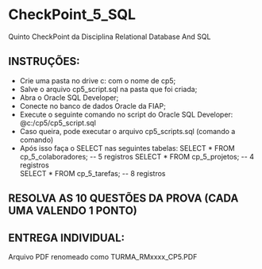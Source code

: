 # CheckPoint_5_SQL
Quinto CheckPoint da Disciplina Relational Database And SQL

## INSTRUÇÕES: 

- Crie uma pasta no drive c: com o nome de cp5; 
- Salve o arquivo cp5_script.sql na pasta que foi criada; 
- Abra o Oracle SQL Developer; 
- Conecte no banco de dados Oracle da FIAP; 
- Execute o seguinte comando no script do Oracle SQL Developer: @c:/cp5/cp5_script.sql 
- Caso queira, pode executar o arquivo cp5_scripts.sql (comando a comando) 
- Após isso faça o SELECT nas seguintes tabelas: 
  SELECT * FROM cp_5_colaboradores; -- 5 registros 
  SELECT * FROM cp_5_projetos; -- 4 registros   
  SELECT * FROM cp_5_tarefas; -- 8 registros

## RESOLVA AS 10 QUESTÕES DA PROVA (CADA UMA VALENDO 1 PONTO)

## ENTREGA INDIVIDUAL:  
Arquivo PDF renomeado como TURMA_RMxxxx_CP5.PDF 
